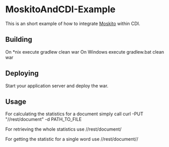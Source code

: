 MoskitoAndCDI-Example
=====================

This is an short example of how to integrate [Moskito](moskito.anotheria.net) within CDI.

Building
--------
On *nix execute gradlew clean war
On Windows execute gradlew.bat clean war

Deploying
---------
Start your application server and deploy the war.

Usage
-----
For calculating the statistics for a document simply call
curl -PUT "<HOST>/<context-root>/rest/document" -d PATH_TO_FILE

For retrieving the whole statistics use
<HOST>/<context-root>/rest/document/<ID>

For getting the statistic for a single word use
<HOST>/<context-root>/rest/document/<ID>/<WORD>
